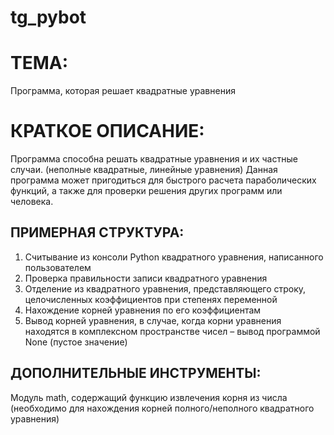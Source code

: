 # tg_pybot

# ТЕМА:
Программа, которая решает квадратные уравнения

# КРАТКОЕ ОПИСАНИЕ:
Программа способна решать квадратные уравнения и их частные случаи.
(неполные квадратные, линейные уравнения) Данная программа может 
пригодиться для быстрого расчета параболических функций, а также для 
проверки решения других программ или человека.

## ПРИМЕРНАЯ СТРУКТУРА:
1) Считывание из консоли Python квадратного уравнения, написанного 
пользователем
2) Проверка правильности записи квадратного уравнения
3) Отделение из квадратного уравнения, представляющего строку, 
целочисленных коэффициентов при степенях переменной
4) Нахождение корней уравнения по его коэффициентам
5) Вывод корней уравнения, в случае, когда корни уравнения находятся в 
комплексном пространстве чисел – вывод программой None (пустое 
значение)

## ДОПОЛНИТЕЛЬНЫЕ ИНСТРУМЕНТЫ:
Модуль math, содержащий функцию извлечения корня из числа (необходимо 
для нахождения корней полного/неполного квадратного уравнения)
